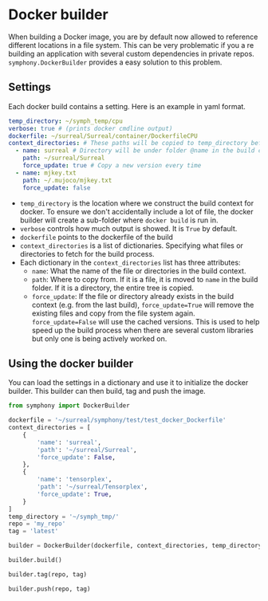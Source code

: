 # Docker builder
When building a Docker image, you are by default now allowed to reference different locations in a file system. This can be very problematic if you a re building an application with several custom dependencies in private repos. `symphony.DockerBuilder` provides a easy solution to this problem.

## Settings
Each docker build contains a setting. Here is an example in yaml format.
```yaml
temp_directory: ~/symph_temp/cpu
verbose: true # (prints docker cmdline output)
dockerfile: ~/surreal/Surreal/container/DockerfileCPU
context_directories: # These paths will be copied to temp_directory before build
  - name: surreal # Directory will be under folder @name in the build context
    path: ~/surreal/Surreal
    force_update: true # Copy a new version every time
  - name: mjkey.txt
    path: ~/.mujoco/mjkey.txt
    force_update: false
```
* `temp_directory` is the location where we construct the build context for docker. To ensure we don't accidentally include a lot of file, the docker builder will create a sub-folder where `docker build` is run in.
* `verbose` controls how much output is showed. It is `True` by default.
* `dockerfile` points to the dockerfile of the build
* `context_directories` is a list of dictionaries. Specifying what files or directories to fetch for the build process.
* Each dictionary in the `context_directories` list has three attributes:
    - `name`: What the name of the file or directories in the build context.
    - `path`: Where to copy from. If it is a file, it is moved to `name` in the build folder. If it is a directory, the entire tree is copied.
    - `force_update`: If the file or directory already exists in the build context (e.g. from the last build), `force_update=True` will remove the existing files and copy from the file system again. `force_update=False` will use the cached versions. This is used to help speed up the build process when there are several custom libraries but only one is being actively worked on.

## Using the docker builder
You can load the settings in a dictionary and use it to initialize the docker builder. This builder can then build, tag and push the image.
```python
from symphony import DockerBuilder

dockerfile = '~/surreal/symphony/test/test_docker_Dockerfile'
context_directories = [
    {
        'name': 'surreal',
        'path': '~/surreal/Surreal',
        'force_update': False,
    },
    {
        'name': 'tensorplex',
        'path': '~/surreal/Tensorplex',
        'force_update': True,
    }
]
temp_directory = '~/symph_tmp/'
repo = 'my_repo'
tag = 'latest'

builder = DockerBuilder(dockerfile, context_directories, temp_directory, verbose=True)

builder.build()

builder.tag(repo, tag)

builder.push(repo, tag)
```
